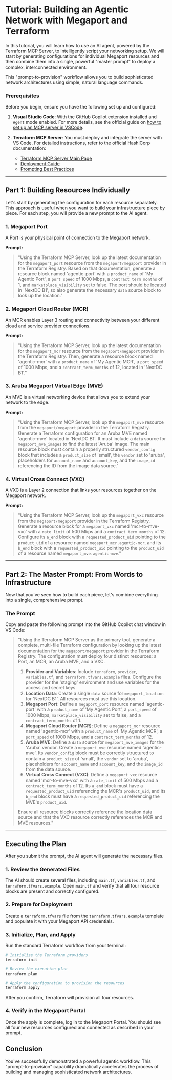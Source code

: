 # Tutorial: Building an Agentic Network with Megaport and Terraform

In this tutorial, you will learn how to use an AI agent, powered by the Terraform MCP Server, to intelligently script your networking setup. We will start by generating configurations for individual Megaport resources and then combine them into a single, powerful "master prompt" to deploy a complex, interconnected environment.

This "prompt-to-provision" workflow allows you to build sophisticated network architectures using simple, natural language commands.

### Prerequisites

Before you begin, ensure you have the following set up and configured:

1.  **Visual Studio Code**: With the GitHub Copilot extension installed and `Agent` mode enabled. For more details, see the official guide on [how to set up an MCP server in VSCode](https://code.visualstudio.com/docs/copilot/customization/mcp-servers).

2.  **Terraform MCP Server**: You must deploy and integrate the server with VS Code. For detailed instructions, refer to the official HashiCorp documentation:
    - [Terraform MCP Server Main Page](https://developer.hashicorp.com/terraform/mcp-server)
    - [Deployment Guide](https://developer.hashicorp.com/terraform/mcp-server/deploy)
    - [Prompting Best Practices](https://developer.hashicorp.com/terraform/mcp-server/prompt)

---

## Part 1: Building Resources Individually

Let's start by generating the configuration for each resource separately. This approach is useful when you want to build your infrastructure piece by piece. For each step, you will provide a new prompt to the AI agent.

### 1. Megaport Port

A Port is your physical point of connection to the Megaport network.

**Prompt:**

> "Using the Terraform MCP Server, look up the latest documentation for the `megaport_port` resource from the `megaport/megaport` provider in the Terraform Registry. Based on that documentation, generate a resource block named 'agentic-port' with a `product_name` of 'My Agentic Port', a `port_speed` of 1000 Mbps, a `contract_term_months` of 1, and `marketplace_visibility` set to false. The port should be located in 'NextDC B1', so also generate the necessary `data` source block to look up the location."

### 2. Megaport Cloud Router (MCR)

An MCR enables Layer 3 routing and connectivity between your different cloud and service provider connections.

**Prompt:**

> "Using the Terraform MCP Server, look up the latest documentation for the `megaport_mcr` resource from the `megaport/megaport` provider in the Terraform Registry. Then, generate a resource block named 'agentic-mcr' with a `product_name` of 'My Agentic MCR', a `port_speed` of 1000 Mbps, and a `contract_term_months` of 12, located in 'NextDC B1'."

### 3. Aruba Megaport Virtual Edge (MVE)

An MVE is a virtual networking device that allows you to extend your network to the edge.

**Prompt:**

> "Using the Terraform MCP Server, look up the `megaport_mve` resource from the `megaport/megaport` provider in the Terraform Registry. Generate a Terraform configuration for an Aruba MVE named 'agentic-mve' located in 'NextDC B1'. It must include a `data` source for `megaport_mve_images` to find the latest 'Aruba' image. The main resource block must contain a properly structured `vendor_config` block that includes a `product_size` of 'small', the `vendor` set to 'aruba', placeholders for `account_name` and `account_key`, and the `image_id` referencing the ID from the image data source."

### 4. Virtual Cross Connect (VXC)

A VXC is a Layer 2 connection that links your resources together on the Megaport network.

**Prompt:**

> "Using the Terraform MCP Server, look up the `megaport_vxc` resource from the `megaport/megaport` provider in the Terraform Registry. Generate a resource block for a `megaport_vxc` named 'mcr-to-mve-vxc' with a `rate_limit` of 500 Mbps and a `contract_term_months` of 12. Configure its `a_end` block with a `requested_product_uid` pointing to the `product_uid` of a resource named `megaport_mcr.agentic-mcr`, and its `b_end` block with a `requested_product_uid` pointing to the `product_uid` of a resource named `megaport_mve.agentic-mve`."

---

## Part 2: The Master Prompt: From Words to Infrastructure

Now that you've seen how to build each piece, let's combine everything into a single, comprehensive prompt.

### The Prompt

Copy and paste the following prompt into the GitHub Copilot chat window in VS Code:

> "Using the Terraform MCP Server as the primary tool, generate a complete, multi-file Terraform configuration by looking up the latest documentation for the `megaport/megaport` provider in the Terraform Registry. The configuration must deploy four distinct resources: a Port, an MCR, an Aruba MVE, and a VXC.
>
> 1.  **Provider and Variables**: Include `terraform`, `provider`, `variables.tf`, and `terraform.tfvars.example` files. Configure the provider for the 'staging' environment and use variables for the access and secret keys.
> 2.  **Location Data**: Create a single `data` source for `megaport_location` for 'NextDC B1'. All resources must use this location.
> 3.  **Megaport Port**: Define a `megaport_port` resource named 'agentic-port' with a `product_name` of 'My Agentic Port', a `port_speed` of 1000 Mbps, `marketplace_visibility` set to false, and a `contract_term_months` of 1.
> 4.  **Megaport Cloud Router (MCR)**: Define a `megaport_mcr` resource named 'agentic-mcr' with a `product_name` of 'My Agentic MCR', a `port_speed` of 1000 Mbps, and a `contract_term_months` of 12.
> 5.  **Aruba MVE**: Define a `data` source for `megaport_mve_images` for the 'Aruba' vendor. Create a `megaport_mve` resource named 'agentic-mve'. Its `vendor_config` block must be correctly structured to contain a `product_size` of 'small', the `vendor` set to 'aruba', placeholders for `account_name` and `account_key`, and the `image_id` from the data source.
> 6.  **Virtual Cross Connect (VXC)**: Define a `megaport_vxc` resource named 'mcr-to-mve-vxc' with a `rate_limit` of 500 Mbps and a `contract_term_months` of 12. Its `a_end` block must have a `requested_product_uid` referencing the MCR's `product_uid`, and its `b_end` block must have a `requested_product_uid` referencing the MVE's `product_uid`.
>
> Ensure all resource blocks correctly reference the location data source and that the VXC resource correctly references the MCR and MVE resources."

---

## Executing the Plan

After you submit the prompt, the AI agent will generate the necessary files.

### 1. Review the Generated Files

The AI should create several files, including `main.tf`, `variables.tf`, and `terraform.tfvars.example`. Open `main.tf` and verify that all four resource blocks are present and correctly configured.

### 2. Prepare for Deployment

Create a `terraform.tfvars` file from the `terraform.tfvars.example` template and populate it with your Megaport API credentials.

### 3. Initialize, Plan, and Apply

Run the standard Terraform workflow from your terminal:

```bash
# Initialize the Terraform providers
terraform init

# Review the execution plan
terraform plan

# Apply the configuration to provision the resources
terraform apply
```

After you confirm, Terraform will provision all four resources.

### 4. Verify in the Megaport Portal

Once the apply is complete, log in to the Megaport Portal. You should see all four new resources configured and connected as described in your prompt.

## Conclusion

You've successfully demonstrated a powerful agentic workflow. This "prompt-to-provision" capability dramatically accelerates the process of building and managing sophisticated network architectures.
